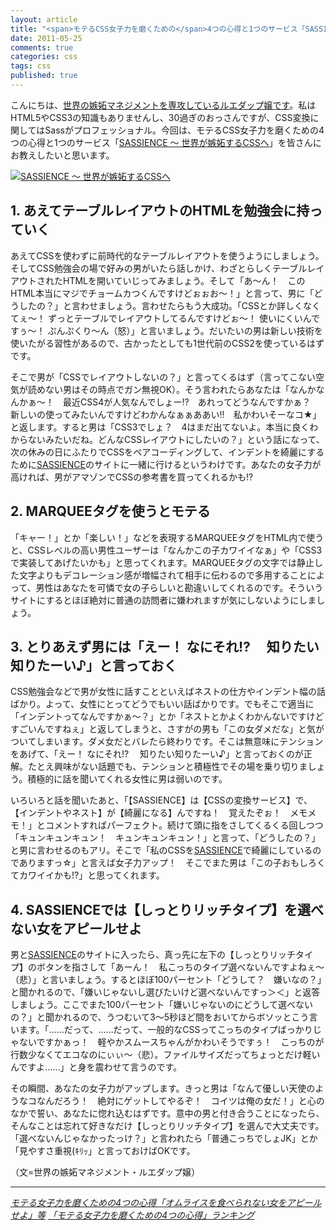 ```yaml
---
layout: article
title: "<span>モテるCSS女子力を磨くための</span>4つの心得と1つのサービス「SASSIENCE」等"
date: 2011-05-25
comments: true
categories: css
tags: css
published: true
---
```


こんにちは、[世界の嫉妬マネジメントを専攻しているルエダップ嬢です](http://kirei.biglobe.ne.jp/news/detail/20110426162331_pch19894)。私はHTML5やCSS3の知識もありませんし、30過ぎのおっさんですが、CSS変換に関してはSassがプロフェッショナル。今回は、モテるCSS女子力を磨くための4つの心得と1つのサービス「[SASSIENCE ～ 世界が嫉妬するCSSへ](http://sassience.com/)」を皆さんにお教えしたいと思います。

[![SASSIENCE ～ 世界が嫉妬するCSSへ](/assets/common/logo-sassience.gif)](http://sassience.com/)

<!-- READMORE -->


## 1. あえてテーブルレイアウトのHTMLを勉強会に持っていく

あえてCSSを使わずに前時代的なテーブルレイアウトを使うようにしましょう。そしてCSS勉強会の場で好みの男がいたら話しかけ、わざとらしくテーブルレイアウトされたHTMLを開いていじってみましょう。そして「あ～ん！　このHTML本当にマジでチョームカつくんですけどぉぉお～！」と言って、男に「どうしたの？」と言わせましょう。言わせたらもう大成功。「CSSとか詳しくなくてぇ～！ ずっとテーブルでレイアウトしてるんですけどぉ～！ 使いにくいんですぅ～！ ぷんぷくり～ん（怒）」と言いましょう。だいたいの男は新しい技術を使いたがる習性があるので、古かったとしても1世代前のCSS2を使っているはずです。

そこで男が「CSSでレイアウトしないの？」と言ってくるはず（言ってこない空気が読めない男はその時点でガン無視OK）。そう言われたらあなたは「なんかなんかぁ～！　最近CSS4が人気なんでしょー!?　あれってどうなんですかぁ？　新しいの使ってみたいんですけどわかんなぁぁああい!!　私かわいそーなコ★」と返します。すると男は「CSS3でしょ？　4はまだ出てないよ。本当に良くわからないみたいだね。どんなCSSレイアウトにしたいの？」という話になって、次の休みの日にふたりでCSSをペアコーディングして、インデントを綺麗にするために[SASSIENCE](http://sassience.com/)のサイトに一緒に行けるというわけです。あなたの女子力が高ければ、男がアマゾンでCSSの参考書を買ってくれるかも!?


## 2. MARQUEEタグを使うとモテる


「キャー！」とか「楽しい！」などを表現するMARQUEEタグをHTML内で使うと、CSSレベルの高い男性ユーザーは「なんかこの子カワイイなぁ」や「CSS3で実装してあげたいかも」と思ってくれます。MARQUEEタグの文字では静止した文字よりもデコレーション感が増幅されて相手に伝わるので多用することによって、男性はあなたを可憐で女の子らしいと勘違いしてくれるのです。そういうサイトにするとほぼ絶対に普通の訪問者に嫌われますが気にしないようにしましょう。


## 3. とりあえず男には「えー！ なにそれ!?　 知りたい知りたーい♪」と言っておく

CSS勉強会などで男が女性に話すことといえばネストの仕方やインデント幅の話ばかり。よって、女性にとってどうでもいい話ばかりです。でもそこで適当に「インデントってなんですかぁ～？」とか「ネストとかよくわかんないですけどすごいんですねぇ」と返してしまうと、さすがの男も「この女ダメだな」と気がついてしまいます。ダメ女だとバレたら終わりです。そこは無意味にテンションをあげて、「えー！ なにそれ!?　 知りたい知りたーい♪」と言っておくのが正解。たとえ興味がない話題でも、テンションと積極性でその場を乗り切りましょう。積極的に話を聞いてくれる女性に男は弱いのです。

いろいろと話を聞いたあと、「【SASSIENCE】は【CSSの変換サービス】で、【インデントやネスト】が【綺麗になる】んですね！　覚えたぞぉ！　メモメモ！」とコメントすればパーフェクト。続けて頭に指をさしてくるくる回しつつ「キュンキュンキュン！　キュンキュンキュン！」と言って、「どうしたの？」と男に言わせるのもアリ。そこで「私のCSSを[SASSIENCE](http://sassience.com/)で綺麗にしているのでありますっ☆」と言えば女子力アップ！　そこでまた男は「この子おもしろくてカワイイかも!?」と思ってくれます。


## 4. SASSIENCEでは【しっとりリッチタイプ】を選べない女をアピールせよ

男と[SASSIENCE](http://sassience.com/)のサイトに入ったら、真っ先に左下の【しっとりリッチタイプ】のボタンを指さして「あーん！　私こっちのタイプ選べないんですよねぇ～（悲）」と言いましょう。するとほぼ100パーセント「どうして？　嫌いなの？」と聞かれるので、「嫌いじゃないし選びたいけど選べないんですっ＞＜」と返答しましょう。ここでまた100パーセント「嫌いじゃないのにどうして選べないの？」と聞かれるので、うつむいて3～5秒ほど間をおいてからボソッとこう言います。「……だって、……だって、一般的なCSSってこっちのタイプばっかりじゃないですかぁっ！　軽やかスムースちゃんがかわいそうですぅ！　こっちのが行数少なくてエコなのにぃぃ～（悲）。ファイルサイズだってちょっとだけ軽いんですよ……」と身を震わせて言うのです。

その瞬間、あなたの女子力がアップします。きっと男は「なんて優しい天使のようなコなんだろう！　絶対にゲットしてやるぞ！　コイツは俺の女だ！」と心のなかで誓い、あなたに惚れ込むはずです。意中の男と付き合うことになったら、そんなことは忘れて好きなだけ【しっとりリッチタイプ】を選んで大丈夫です。「選べないんじゃなかったっけ？」と言われたら「普通こっちでしょJK」とか「見やすさ重視(ｷﾘｯ」と言っておけばOKです。

（文=世界の嫉妬マネジメント・ルエダップ嬢）

* * *

<cite>[モテる女子力を磨くための4つの心得「オムライスを食べられない女をアピールせよ」等](http://kirei.biglobe.ne.jp/news/detail/20110426162331_pch19894)</cite>
<cite>[「モテる女子力を磨くための4つの心得」ランキング](http://cielquis.net/girls-power/index.html)</cite>

